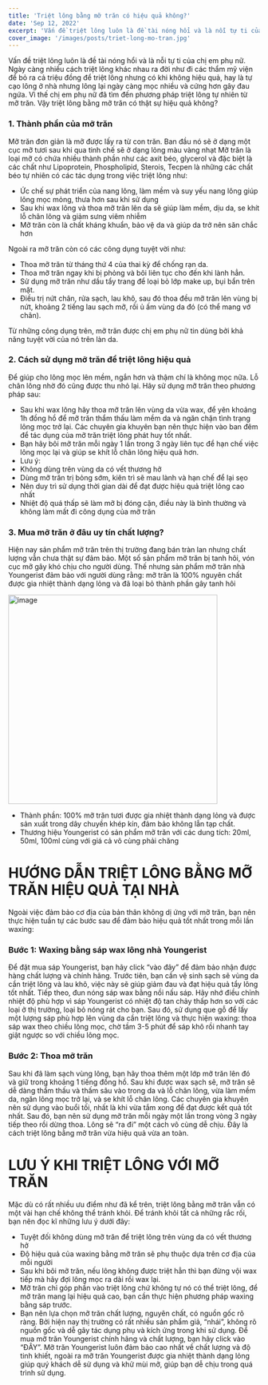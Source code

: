 ```yaml
---
title: 'Triệt lông bằng mỡ trăn có hiệu quả không?'
date: 'Sep 12, 2022'
excerpt: 'Vấn đề triệt lông luôn là đề tài nóng hổi và là nỗi tự ti của chị em phụ nữ'
cover_image: '/images/posts/triet-long-mo-tran.jpg'
---
```


Vấn đề triệt lông luôn là đề tài nóng hổi và là nỗi tự ti của chị em phụ nữ. Ngày càng nhiều cách triệt lông khác nhau ra đời như đi các thẩm mỹ viện để bỏ ra cả triệu đồng để triệt lông nhưng có khi không hiệu quả, hay là tự cạo lông ở nhà nhưng lông lại ngày càng mọc nhiều và cứng hơn gây đau ngứa. Vì thế chị em phụ nữ đã tìm đến phương pháp triệt lông tự nhiên từ mỡ trăn. Vậy triệt lông bằng mỡ trăn có thật sự hiệu quả không?

### 1. Thành phần của mỡ trăn

Mỡ trăn đơn giản là mỡ được lấy ra từ con trăn. Ban đầu nó sẽ ở dạng một cục mỡ tươi sau khi qua tinh chế sẽ ở dạng lỏng màu vàng nhạt
Mỡ trăn là loại mỡ có chứa nhiều thành phần như các axit béo, glycerol và đặc biệt là các chất như Lipoprotein, Phospholipid, Sterois, Tecpen là những các chất béo tự nhiên có các tác dụng trong việc triệt lông như:

- Ức chế sự phát triển của nang lông, làm mềm và suy yếu nang lông giúp lông mọc mỏng, thưa hơn sau khi sử dụng
- Sau khi wax lông và thoa mỡ trăn lên da sẽ giúp làm mềm, dịu da, se khít lỗ chân lông và giảm sưng viêm nhiễm
- Mỡ trăn còn là chất kháng khuẩn, bảo vệ da và giúp da trở nên săn chắc hơn

Ngoài ra mỡ trăn còn có các công dụng tuyệt vời như:

- Thoa mỡ trăn từ tháng thứ 4 của thai kỳ để chống rạn da.
- Thoa mỡ trăn ngay khi bị phỏng và bôi liên tục cho đến khi lành hẳn.
- Sử dụng mỡ trăn như dầu tẩy trang để loại bỏ lớp make up, bụi bẩn trên mặt.
- Điều trị nứt chân, rửa sạch, lau khô, sau đó thoa đều mỡ trăn lên vùng bị nứt, khoảng 2 tiếng lau sạch mỡ, rồi ủ ấm vùng da đó (có thể mang vớ chân).

Từ những công dụng trên, mỡ trăn được chị em phụ nữ tin dùng bởi khả năng tuyệt vời của nó trên làn da.

### 2. Cách sử dụng mỡ trăn để triệt lông hiệu quả

Để giúp cho lông mọc lên mềm, ngắn hơn và thậm chí là không mọc nữa. Lỗ chân lông nhờ đó cũng được thu nhỏ lại. Hãy sử dụng mỡ trăn theo phương pháp sau:

- Sau khi wax lông hãy thoa mỡ trăn lên vùng da vừa wax, để yên khoảng 1h đồng hồ để mỡ trăn thẩm thấu làm mềm da và ngăn chặn tình trạng lông mọc trở lại. Các chuyên gia khuyên bạn nên thực hiện vào ban đêm để tác dụng của mỡ trăn triệt lông phát huy tốt nhất.
- Bạn hãy bôi mỡ trăn mỗi ngày 1 lần trong 3 ngày liên tục để hạn chế việc lông mọc lại và giúp se khít lỗ chân lông hiệu quả hơn.
- Lưu ý:
- Không dùng trên vùng da có vết thương hở
- Dùng mỡ trăn trị bỏng sớm, kiên trì sẽ mau lành và hạn chế để lại sẹo
- Nên duy trì sử dụng thời gian dài để đạt được hiệu quả triệt lông cao nhất
- Nhiệt độ quá thấp sẽ làm mỡ bị đóng cặn, điều này là bình thường và không làm mất đi công dụng của mỡ trăn

### 3. Mua mỡ trăn ở đâu uy tín chất lượng?

Hiện nay sản phẩm mỡ trăn trên thị trường đang bán tràn lan nhưng chất lượng vẫn chưa thật sự đảm bảo. Một số sản phẩm mỡ trăn bị tanh hôi, vón cục mỡ gây khó chịu cho người dùng. Thế nhưng sản phẩm mỡ trăn nhà Youngerist đảm bảo với người dùng rằng: mỡ trăn là 100% nguyên chất được gia nhiệt thành dạng lỏng và đã loại bỏ thành phần gây tanh hôi

<img width="419" alt="image" src="https://user-images.githubusercontent.com/5635533/189621817-551b7b20-dc7b-4689-b49f-f38fed66081f.png">

- Thành phần: 100% mỡ trăn tươi được gia nhiệt thành dạng lỏng và được sản xuất trong dây chuyền khép kín, đảm bảo không lẫn tạp chất.
- Thương hiệu Youngerist có sản phẩm mỡ trăn với các dung tích: 20ml, 50ml, 100ml cùng với giá cả vô cùng phải chăng

# HƯỚNG DẪN TRIỆT LÔNG BẰNG MỠ TRĂN HIỆU QUẢ TẠI NHÀ

Ngoài việc đảm bảo cơ địa của bản thân không dị ứng với mỡ trăn, bạn nên thực hiện tuần tự các bước sau để đảm bảo hiệu quả tốt nhất trong mỗi lần waxing:

### Bước 1: Waxing bằng sáp wax lông nhà Youngerist

Để đặt mua sáp Youngerist, bạn hãy click “vào đây” để đảm bảo nhận được hàng chất lượng và chính hãng.
Trước tiên, bạn cần vệ sinh sạch sẽ vùng da cần triệt lông và lau khô, việc này sẽ giúp giảm đau và đạt hiệu quả tẩy lông tốt nhất.
Tiếp theo, đun nóng sáp wax bằng nồi nấu sáp. Hãy nhớ điều chỉnh nhiệt độ phù hợp vì sáp Youngerist có nhiệt độ tan chảy thấp hơn so với các loại ở thị trường, loại bỏ nóng rát cho bạn.
Sau đó, sử dụng que gỗ để lấy một lượng sáp phù hợp lên vùng da cần triệt lông và thực hiện waxing: thoa sáp wax theo chiều lông mọc, chờ tầm 3-5 phút để sáp khô rồi nhanh tay giật ngược so với chiều lông mọc.

### Bước 2: Thoa mỡ trăn

Sau khi đã làm sạch vùng lông, bạn hãy thoa thêm một lớp mỡ trăn lên đó và giữ trong khoảng 1 tiếng đồng hồ. Sau khi được wax sạch sẽ, mỡ trăn sẽ dễ dàng thẩm thấu và thấm sâu vào trong da và lỗ chân lông, vừa làm mềm da, ngăn lông mọc trở lại, và se khít lỗ chân lông. Các chuyên gia khuyên nên sử dụng vào buổi tối, nhất là khi vừa tắm xong để đạt được kết quả tốt nhất.
Sau đó, bạn nên sử dụng mỡ trăn mỗi ngày một lần trong vòng 3 ngày tiếp theo rồi dừng thoa. Lông sẽ “ra đi” một cách vô cùng dễ chịu. Đây là cách triệt lông bằng mỡ trăn vừa hiệu quả vừa an toàn.

# LƯU Ý KHI TRIỆT LÔNG VỚI MỠ TRĂN

Mặc dù có rất nhiều ưu điểm như đã kể trên, triệt lông bằng mỡ trăn vẫn có một vài hạn chế không thể tránh khỏi. Để tránh khỏi tất cả những rắc rối, bạn nên đọc kĩ những lưu ý dưới đây:

- Tuyệt đối không dùng mỡ trăn để triệt lông trên vùng da có vết thương hở
- Độ hiệu quả của waxing bằng mỡ trăn sẽ phụ thuộc dựa trên cơ địa của mỗi người
- Sau khi bôi mỡ trăn, nếu lông không được triệt hẳn thì bạn đừng vội wax tiếp mà hãy đợi lông mọc ra dài rồi wax lại.
- Mỡ trăn chỉ góp phần vào triệt lông chứ không tự nó có thể triệt lông, để mỡ trăn mang lại hiệu quả cao, bạn cần thực hiện phương pháp waxing bằng sáp trước.
- Bạn nên lựa chọn mỡ trăn chất lượng, nguyên chất, có nguồn gốc rõ ràng. Bởi hiện nay thị trường có rất nhiều sản phẩm giả, “nhái”, không rõ nguồn gốc và dễ gây tác dụng phụ và kích ứng trong khi sử dụng. Để mua mỡ trăn Youngerist chính hãng và chất lượng, bạn hãy click vào “ĐÂY”. Mỡ trăn Youngerist luôn đảm bảo cao nhất về chất lượng và độ tinh khiết, ngoài ra mỡ trăn Youngerist được gia nhiệt thành dạng lỏng giúp quý khách dễ sử dụng và khử mùi mỡ, giúp bạn dễ chịu trong quá trình sử dụng.
